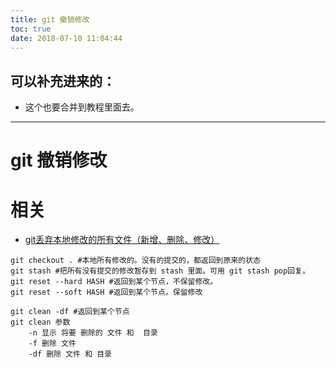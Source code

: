 ```yaml
---
title: git 撤销修改
toc: true
date: 2018-07-10 11:04:44
---
```

## 可以补充进来的：

- 这个也要合并到教程里面去。

---


# git 撤销修改

# 相关

- [git丢弃本地修改的所有文件（新增、删除、修改）](https://blog.csdn.net/leedaning/article/details/51304690)




```text
git checkout . #本地所有修改的。没有的提交的，都返回到原来的状态
git stash #把所有没有提交的修改暂存到 stash 里面。可用 git stash pop回复。
git reset --hard HASH #返回到某个节点，不保留修改。
git reset --soft HASH #返回到某个节点。保留修改

git clean -df #返回到某个节点
git clean 参数
    -n 显示 将要 删除的 文件 和  目录
    -f 删除 文件
    -df 删除 文件 和 目录
```
